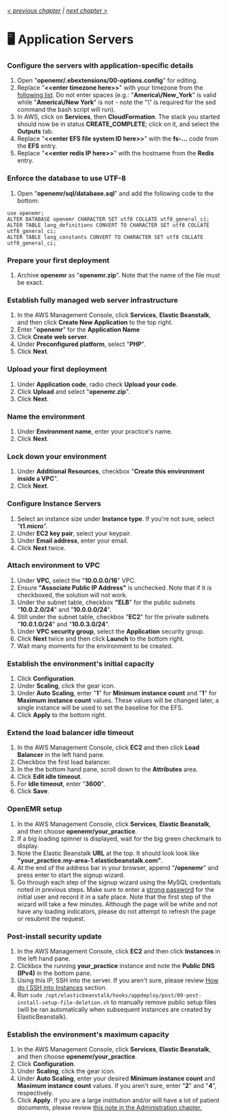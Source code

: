 _[< previous chapter](02-Application-Backbone.md) | [next chapter >](04-Secure-Domain-Setup.md)_

# 🖥 Application Servers

### Configure the servers with application-specific details

1. Open "**openemr/.ebextensions/00-options.config**" for editing.
2. Replace "**&lt;&lt;enter timezone here&gt;&gt;**" with your timezone from the [following list](http://php.net/manual/en/timezones.php). Do not enter spaces (e.g.: "**America\\/New_York**" is valid while "**America\\/New York**" is not - note the "\\" is required for the sed command the bash script will run).
3. In AWS, click on **Services**, then **CloudFormation**. The stack you started should now be in status **CREATE_COMPLETE**; click on it, and select the **Outputs** tab.
4. Replace "**&lt;&lt;enter EFS file system ID here&gt;&gt;**" with the **fs-...** code from the **EFS** entry.
5. Replace "**&lt;&lt;enter redis IP here&gt;&gt;**" with the hostname from the **Redis** entry.

### Enforce the database to use UTF-8

1. Open "**openemr/sql/database.sql**" and add the following code to the bottom:

```
use openemr;
ALTER DATABASE openemr CHARACTER SET utf8 COLLATE utf8_general_ci;
ALTER TABLE lang_definitions CONVERT TO CHARACTER SET utf8 COLLATE utf8_general_ci;
ALTER TABLE lang_constants CONVERT TO CHARACTER SET utf8 COLLATE utf8_general_ci;
```

### Prepare your first deployment

1. Archive **openemr** as "**openemr.zip**". Note that the name of the file must be exact.

### Establish fully managed web server infrastructure

1. In the AWS Management Console, click **Services**, **Elastic Beanstalk**, and then click **Create New Application** to the top right.
2. Enter "**openemr**" for the **Application Name**
3. Click **Create web server**.
4. Under **Preconfigured platform**, select "**PHP**".
5. Click **Next**.

### Upload your first deployment

1. Under **Application code**, radio check **Upload your code**.
2. Click **Upload** and select "**openemr.zip**".
3. Click **Next**.

### Name the environment

1. Under **Environment name**, enter your practice's name.
2. Click **Next**.

### Lock down your environment

1. Under **Additional Resources**, checkbox "**Create this environment inside a VPC**".
2. Click **Next**.

### Configure Instance Servers

1. Select an instance size under **Instance type**. If you're not sure, select "**t1.micro**".
2. Under **EC2 key pair**, select your keypair.
3. Under **Email address**, enter your email.
4. Click **Next** twice.

### Attach environment to VPC

1. Under **VPC**, select the "**10.0.0.0/16**" VPC.
2. Ensure **"Associate Public IP Address"** is unchecked. Note that if it _is_ checkboxed, the solution will not work.
3. Under the subnet table, checkbox **"ELB**" for the public subnets "**10.0.2.0/24**" and "**10.0.0.0/24**".
4. Still under the subnet table, checkbox "**EC2**" for the private subnets "**10.0.1.0/24**" and "**10.0.3.0/24**".
5. Under **VPC security group**, select the **Application** security group.
5. Click **Next** twice and then click **Launch** to the bottom right.
6. Wait many moments for the environment to be created.

### Establish the environment's initial capacity

1. Click **Configuration**.
2. Under **Scaling**, click the gear icon.
3. Under **Auto Scaling**, enter "**1**" for **Minimum instance count** and "**1**" for **Maximum instance count** values. These values will be changed later, a single instance will be used to set the baseline for the EFS.
4. Click **Apply** to the bottom right.

### Extend the load balancer idle timeout

1. In the AWS Management Console, click **EC2** and then click **Load Balancer** in the left hand pane.
2. Checkbox the first load balancer.
3. In the the bottom hand pane, scroll down to the **Attributes** area.
4. Click **Edit idle timeout**.
5. For **Idle timeout**, enter "**3600**".
6. Click **Save**.

### OpenEMR setup

1. In the AWS Management Console, click **Services**, **Elastic Beanstalk**, and then choose **openemr/your_practice**.
2. If a big loading spinner is displayed, wait for the big green checkmark to display.
3. Note the Elastic Beanstalk **URL** at the top. It should look look like **"your_practice.my-area-1.elasticbeanstalk.com"**.
4. At the end of the address bar in your browser, append "**/openemr**" and press enter to start the signup wizard.
5. Go through each step of the signup wizard using the MySQL credentials noted in previous steps. Make sure to enter a [strong password](https://www.random.org/passwords/?num=1&len=16&format=html&rnd=new) for the initial user and record it in a safe place. Note that the first step of the wizard will take a few minutes. Although the page will be white and not have any loading indicators, please do not attempt to refresh the page or resubmit the request.

### Post-install security update

1. In the AWS Management Console, click **EC2** and then click **Instances** in the left hand pane.
2. Clickbox the running **your_practice** instance and note the **Public DNS (IPv4)** in the bottom pane.
3. Using this IP, SSH into the server. If you aren't sure, please review [How do I SSH into Instances](../chapters/09-Administration.md#how-do-i-ssh-into-instances) section.
4. Run `sudo /opt/elasticbeanstalk/hooks/appdeploy/post/09-post-install-setup-file-deletion.sh` to manually remove public setup files (will be ran automatically when subsequent instances are created by ElasticBeanstalk).

### Establish the environment's maximum capacity

1. In the AWS Management Console, click **Services**, **Elastic Beanstalk**, and then choose **openemr/your_practice**.
2. Click **Configuration**.
3. Under **Scaling**, click the gear icon.
4. Under **Auto Scaling**, enter your desired **Minimum instance count** and **Maximum instance count** values. If you aren't sure, enter "**2**" and "**4**", respectively.
5. Click **Apply**. If you are a large institution and/or will have a lot of patient documents, please review [this note in the Administration chapter.](../chapters/09-Administration.md#im-occasionally-seeing-site-id-is-missing-from-session-data-errors)
